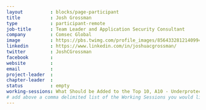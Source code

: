 ```yaml
---
layout          : blocks/page-participant
title           : Josh Grossman
type            : participant-remote
job-title       : Team Leader and Application Security Consultant
company         : Comsec Global
image           : https://pbs.twimg.com/profile_images/856433281214099456/zV995oDu_400x400.jpg
linkedin        : https://www.linkedin.com/in/joshuacgrossman/
twitter         : JoshCGrossman
facebook        :
website         :
email           :
project-leader  :
chapter-leader  :
status          : empty
working-sessions: What Should be Added to the Top 10, A10 - Underprotected APIs, A7 - Insufficient Attack Protection, Collaboratively write revised and new text, OWASP Top 10 Process Discussion, Validation of Weightings Discussion, feedback and conclusion, Peer Review of RC2, peer review of existing text
# add above a comma delimited list of the Working Sessions you would like to attend (use the session's title)
---
```


<!-- put more details about participant here -->
